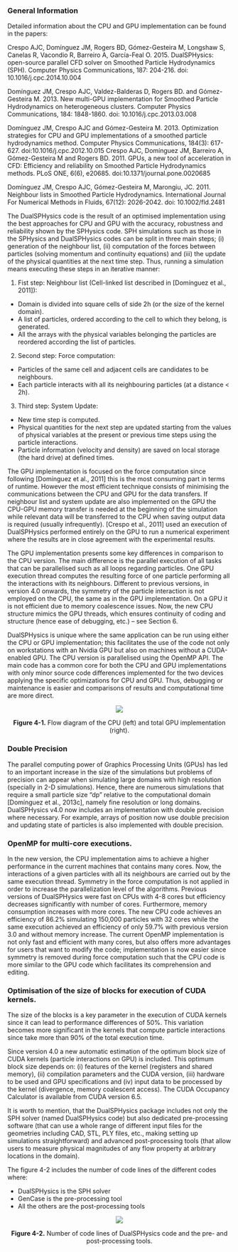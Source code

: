 ### General Information

Detailed information about the CPU and GPU implementation can be found in the papers:

Crespo AJC, Domínguez JM, Rogers BD, Gómez-Gesteira M, Longshaw S, Canelas R, Vacondio R, Barreiro A, García-Feal O. 2015. DualSPHysics: open-source parallel CFD solver on Smoothed Particle Hydrodynamics (SPH). Computer Physics Communications, 187: 204-216. doi: 10.1016/j.cpc.2014.10.004

Domínguez JM, Crespo AJC, Valdez-Balderas D, Rogers BD. and Gómez-Gesteira M. 2013. New multi-GPU implementation for Smoothed Particle Hydrodynamics on heterogeneous clusters. Computer Physics Communications, 184: 1848-1860. doi: 10.1016/j.cpc.2013.03.008

Domínguez JM, Crespo AJC and Gómez-Gesteira M. 2013. Optimization strategies for CPU and GPU implementations of a smoothed particle hydrodynamics method. Computer Physics Communications, 184(3): 617-627. doi:10.1016/j.cpc.2012.10.015
Crespo AJC, Domínguez JM, Barreiro A, Gómez-Gesteira M and Rogers BD. 2011.  GPUs, a new tool of acceleration in CFD: Efficiency and reliability on Smoothed Particle Hydrodynamics methods. PLoS ONE, 6(6), e20685. doi:10.1371/journal.pone.0020685

Domínguez JM, Crespo AJC, Gómez-Gesteira M, Marongiu, JC. 2011. Neighbour lists in Smoothed Particle Hydrodynamics. International Journal For Numerical Methods in Fluids, 67(12): 2026-2042. doi: 10.1002/fld.2481


The DualSPHysics code is the result of an optimised implementation using the best
approaches for CPU and GPU with the accuracy, robustness and reliability shown by
the SPHysics code. SPH simulations such as those in the SPHysics and DualSPHysics
codes can be split in three main steps; (i) generation of the neighbour list, (ii)
computation of the forces between particles (solving momentum and continuity
equations) and (iii) the update of the physical quantities at the next time step. Thus,
running a simulation means executing these steps in an iterative manner:

1. Fist step: Neighbour list (Cell-linked list described in [Domínguez et al., 2011]):
* Domain is divided into square cells of side 2h (or the size of the kernel domain).
* A list of particles, ordered according to the cell to which they belong, is generated.
* All the arrays with the physical variables belonging the particles are reordered
according the list of particles.

2. Second step: Force computation:
* Particles of the same cell and adjacent cells are candidates to be neighbours.
* Each particle interacts with all its neighbouring particles (at a distance < 2h).

3. Third step: System Update:
* New time step is computed.
* Physical quantities for the next step are updated starting from the values of physical
variables at the present or previous time steps using the particle interactions.
* Particle information (velocity and density) are saved on local storage (the hard
drive) at defined times.

The GPU implementation is focused on the force computation since following [Domínguez et al., 2011] this is the most consuming part in terms of runtime. However the most efficient technique consists of minimising the communications between the CPU and GPU for the data transfers. If neighbour list and system update are also implemented on the GPU the CPU-GPU memory transfer is needed at the beginning of the simulation while relevant data will be transferred to the CPU when saving output data is required (usually infrequently). [Crespo et al., 2011] used an execution of DualSPHysics performed entirely on the GPU to run a numerical experiment where the results are in close agreement with the experimental results.

The GPU implementation presents some key differences in comparison to the CPU version. The main difference is the parallel execution of all tasks that can be parallelised such as all loops regarding particles. One GPU execution thread computes the resulting force of one particle performing all the interactions with its neighbours. Different to previous versions, in version 4.0 onwards, the symmetry of the particle interaction is not employed on the CPU, the same as in the GPU implementation.  On a GPU it is not efficient due to memory coalescence issues. Now, the new CPU structure mimics the GPU threads, which ensures continuity of coding and structure (hence ease of debugging, etc.) – see Section 6.

DualSPHysics is unique where the same application can be run using either the CPU or GPU implementation; this facilitates the use of the code not only on workstations with an Nvidia GPU but also on machines without a CUDA-enabled GPU. The CPU version is parallelised using the OpenMP API. The main code has a common core for both the CPU and GPU implementations with only minor source code differences implemented for the two devices applying the specific optimizations for CPU and GPU. Thus, debugging or maintenance is easier and comparisons of results and computational time are more direct. 

<p align="center">
<img src="https://i.imgur.com/HsNQmBF.png"/>
</p>

<p align="center">
<strong>Figure 4-1.</strong> Flow diagram of the CPU (left) and total GPU implementation (right).
</p>

### Double Precision
The parallel computing power of Graphics Processing Units (GPUs) has led to an
important increase in the size of the simulations but problems of precision can appear
when simulating large domains with high resolution (specially in 2-D simulations).
Hence, there are numerous simulations that require a small particle size “dp” relative to
the computational domain [Domínguez et al., 2013c], namely fine resolution or long
domains. DualSPHysics v4.0 now includes an implementation with double precision
where necessary. For example, arrays of position now use double precision and
updating state of particles is also implemented with double precision.

### OpenMP for multi-core executions.
In the new version, the CPU implementation aims to achieve a higher performance in
the current machines that contains many cores. Now, the interactions of a given
particles with all its neighbours are carried out by the same execution thread. Symmetry
in the force computation is not applied in order to increase the parallelization level of
the algorithms. Previous versions of DualSPHysics were fast on CPUs with 4-8 cores
but efficiency decreases significantly with number of cores. Furthermore, memory
consumption increases with more cores. The new CPU code achieves an efficiency of
86.2% simulating 150,000 particles with 32 cores while the same execution achieved an
efficiency of only 59.7% with previous version 3.0 and without memory increase. The
current OpenMP implementation is not only fast and efficient with many cores, but also
offers more advantages for users that want to modify the code; implementation is now
easier since symmetry is removed during force computation such that the CPU code is
more similar to the GPU code which facilitates its comprehension and editing.

### Optimisation of the size of blocks for execution of CUDA kernels.
The size of the blocks is a key parameter in the execution of CUDA kernels since it can lead to performance differences of 50%. This variation becomes more significant in the kernels that compute particle interactions since take more than 90% of the total execution time.

Since version 4.0 a new automatic estimation of the optimum block size of CUDA kernels (particle interactions on GPU) is included. This optimum block size depends on: (i) features of the kernel (registers and shared memory), (ii) compilation parameters and the CUDA version, (iii) hardware to be used and GPU specifications and (iv) input data to be processed by the kernel (divergence, memory coalescent access). The CUDA Occupancy Calculator is available from CUDA version 6.5.

It is worth to mention, that the DualSPHysics package includes not only the SPH solver (named DualSPHysics code) but also dedicated pre-processing software (that can use a whole range of different input files for the geometries including CAD, STL, PLY files, etc., making setting up simulations straightforward) and advanced post-processing tools (that allow users to measure physical magnitudes of any flow property at arbitrary locations in the domain).

The figure 4-2 includes the number of code lines of the different codes where:
* DualSPHysics is the SPH solver
* GenCase is the pre-processing tool
* All the others are the post-processing tools

<p align="center">
<img src="https://i.imgur.com/dSP8QXG.png"/>
</p>

<p align="center">
<strong>Figure 4-2.</strong> Number of code lines of DualSPHysics code and the pre- and post-processing tools.
</p>
